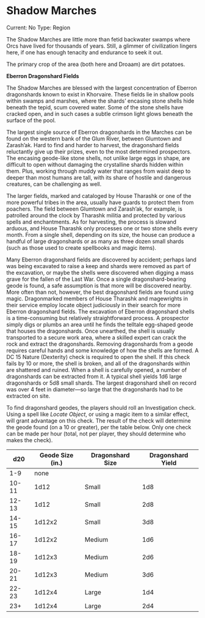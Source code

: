 # Shadow Marches

Current: No
Type: Region

The Shadow Marches are little more than fetid backwater swamps where Orcs have lived for thousands of years. Still, a glimmer of civilization lingers here, if one has enough tenacity and endurance to seek it out.

The primary crop of the area (both here and Droaam) are dirt potatoes.

**Eberron Dragonshard Fields**

The Shadow Marches are blessed with the largest concentration of Eberron dragonshards known to exist in Khorvaire. These fields lie in shallow pools within swamps and marshes, where the shards’ encasing stone shells hide beneath the tepid, scum covered water. Some of the stone shells have cracked open, and in such cases a subtle crimson light glows beneath the surface of the pool.

The largest single source of Eberron dragonshards in the Marches can be found on the western bank of the Glum River, between Glumtown and Zarash’ak. Hard to find and harder to harvest, the dragonshard fields reluctantly give up their prizes, even to the most determined prospectors. The encasing geode-like stone shells, not unlike large eggs in shape, are difficult to open without damaging the crystalline shards hidden within them. Plus, working through muddy water that ranges from waist deep to deeper than most humans are tall, with its share of hostile and dangerous creatures, can be challenging as well.

The larger fields, marked and cataloged by House Tharashk or one of the more powerful tribes in the area, usually have guards to protect them from poachers. The field between Glumtown and Zarash’ak, for example, is patrolled around the clock by Tharashk militia and protected by various spells and enchantments. As for harvesting, the process is slowand arduous, and House Tharashk only processes one or two stone shells every month. From a single shell, depending on its size, the house can produce a handful of large dragonshards or as many as three dozen small shards (such as those used to create spellbooks and magic items).

Many Eberron dragonshard fields are discovered by accident; perhaps land was being excavated to raise a keep and shards were removed as part of the excavation, or maybe the shells were discovered when digging a mass grave for the fallen of the Last War. Once a single dragonshard-bearing geode is found, a safe assumption is that more will be discovered nearby. More often than not, however, the best dragonshard fields are found using magic. Dragonmarked members of House Tharashk and magewrights in their service employ locate object judiciously in their search for more Eberron dragonshard fields. The excavation of Eberron dragonshard shells is a time-consuming but relatively straightforward process. A prospector simply digs or plumbs an area until he finds the telltale egg-shaped geode that houses the dragonshards. Once unearthed, the shell is usually transported to a secure work area, where a skilled expert can crack the rock and extract the dragonshards. Removing dragonshards from a geode requires careful hands and some knowledge of how the shells are formed. A DC 15 Nature (Dexterity) check is required to open the shell. If this check fails by 10 or more, the shell is broken, and all of the dragonshards within are shattered and ruined. When a shell is carefully opened, a number of dragonshards can be extracted from it. A typical shell yields 1d6 large dragonshards or 5d8 small shards. The largest dragonshard shell on record was over 4 feet in diameter—so large that the dragonshards had to be extracted on site.

To find dragonshard geodes, the players should roll an Investigation check. Using a spell like *Locate Object*, or using a magic item to a similar effect, will grant advantage on this check. The result of the check will determine the geode found (on a 10 or greater), per the table below. Only one check can be made per hour (total, not per player, they should determine who makes the check).

| d20 | Geode Size (in.) | Dragonshard Size | Dragonshard Yield |
| --- | --- | --- | --- |
| 1-9 | none |  |  |
| 10-11 | 1d12 | Small | 1d8 |
| 12-13 | 1d12 | Small | 2d8 |
| 14-15 | 1d12x2 | Small | 3d8 |
| 16-17 | 1d12x2 | Medium | 1d6 |
| 18-19 | 1d12x3 | Medium | 2d6 |
| 20-21 | 1d12x3 | Medium | 3d6 |
| 22-23 | 1d12x4 | Large | 1d4 |
| 23+ | 1d12x4 | Large | 2d4 |
